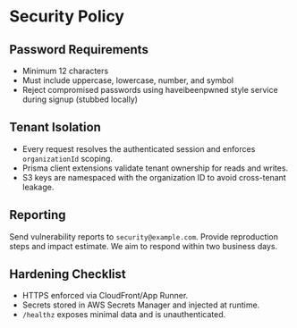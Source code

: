 # Security Policy

## Password Requirements
- Minimum 12 characters
- Must include uppercase, lowercase, number, and symbol
- Reject compromised passwords using haveibeenpwned style service during signup (stubbed locally)

## Tenant Isolation
- Every request resolves the authenticated session and enforces `organizationId` scoping.
- Prisma client extensions validate tenant ownership for reads and writes.
- S3 keys are namespaced with the organization ID to avoid cross-tenant leakage.

## Reporting
Send vulnerability reports to `security@example.com`. Provide reproduction steps and impact estimate. We aim to respond within two business days.

## Hardening Checklist
- HTTPS enforced via CloudFront/App Runner.
- Secrets stored in AWS Secrets Manager and injected at runtime.
- `/healthz` exposes minimal data and is unauthenticated.
